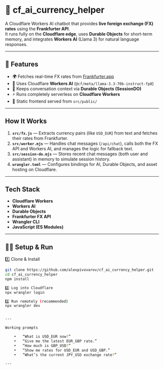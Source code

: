 # 💬 cf_ai_currency_helper

A Cloudflare Workers AI chatbot that provides **live foreign exchange (FX) rates** using the **Frankfurter API**.  
It runs fully on the **Cloudflare edge**, uses **Durable Objects** for short-term memory, and integrates **Workers AI** (Llama 3) for natural language responses.

---

## 🚀 Features
- 🌍 Fetches real-time FX rates from [Frankfurter.app](https://www.frankfurter.app)
- 🤖 Uses Cloudflare **Workers AI** (`@cf/meta/llama-3.3-70b-instruct-fp8`)
- 💾 Keeps conversation context via **Durable Objects (SessionDO)**
- ⚡ Runs completely serverless on **Cloudflare Workers**
- 🧱 Static frontend served from `src/public/`

---

## How It Works

1. **`src/fx.js`** — Extracts currency pairs (like `USD_EUR`) from text and fetches their rates from Frankfurter.  
2. **`src/worker.mjs`** — Handles chat messages (`/api/chat`), calls both the FX API and Workers AI, and manages the logic for fallback text.  
3. **`src/session-do.mjs`** — Stores recent chat messages (both user and assistant) in memory to simulate session history.  
4. **`wrangler.toml`** — Configures bindings for AI, Durable Objects, and asset hosting on Cloudflare.

---

## Tech Stack
- **Cloudflare Workers**
- **Workers AI**
- **Durable Objects**
- **Frankfurter FX API**
- **Wrangler CLI**
- **JavaScript (ES Modules)**

---

## 🧑‍💻 Setup & Run

1️⃣ Clone & Install
```bash
git clone https://github.com/alexpivovarov/cf_ai_currency_helper.git
cd cf_ai_currency_helper
npm install

2️⃣ Log into Cloudflare
npx wrangler login

3️⃣ Run remotely (recommended)
npx wrangler dev


---

Working prompts

	•	“What is USD_EUR now?”
	•	“Give me the latest EUR_GBP rate.”
	•	“How much is GBP_USD?”
	•	“Show me rates for USD_EUR and USD_GBP.”
	•	“What’s the current JPY_USD exchange rate?”

---


